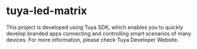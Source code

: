 # tuya-led-matrix
 This project is developed using Tuya SDK, which enables you to quickly develop
branded apps connecting and controlling smart scenarios of many devices.
For more information, please check Tuya Developer Website.


